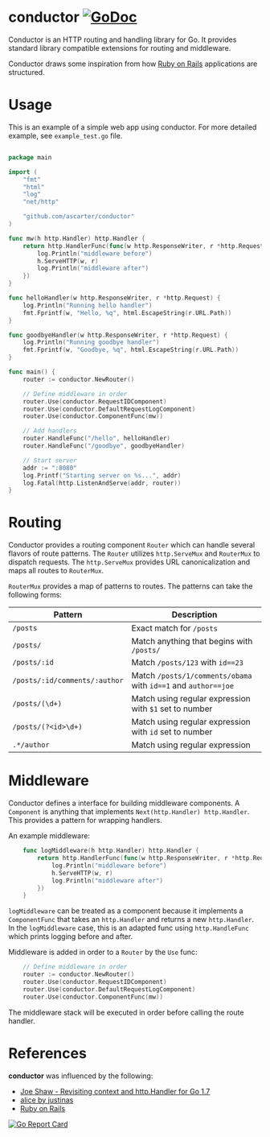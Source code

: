 # conductor [![GoDoc](https://godoc.org/github.com/ascarter/conductor?status.svg)](http://godoc.org/github.com/ascarter/conductor)

Conductor is an HTTP routing and handling library for Go. It provides standard library
compatible extensions for routing and middleware.

Conductor draws some inspiration from how [Ruby on Rails](http://rubyonrails.org) applications are structured.


# Usage

This is an example of a simple web app using conductor. For more detailed example,
see `example_test.go` file.

```go

package main

import (
	"fmt"
	"html"
	"log"
	"net/http"

	"github.com/ascarter/conductor"
)

func mw(h http.Handler) http.Handler {
	return http.HandlerFunc(func(w http.ResponseWriter, r *http.Request) {
		log.Println("middleware before")
		h.ServeHTTP(w, r)
		log.Println("middleware after")
	})
}

func helloHandler(w http.ResponseWriter, r *http.Request) {
	log.Println("Running hello handler")
	fmt.Fprintf(w, "Hello, %q", html.EscapeString(r.URL.Path))
}

func goodbyeHandler(w http.ResponseWriter, r *http.Request) {
	log.Println("Running goodbye handler")
	fmt.Fprintf(w, "Goodbye, %q", html.EscapeString(r.URL.Path))
}

func main() {
	router := conductor.NewRouter()

	// Define middleware in order
	router.Use(conductor.RequestIDComponent)
	router.Use(conductor.DefaultRequestLogComponent)
	router.Use(conductor.ComponentFunc(mw))

	// Add handlers
	router.HandleFunc("/hello", helloHandler)
	router.HandleFunc("/goodbye", goodbyeHandler)

	// Start server
	addr := ":8080"
	log.Printf("Starting server on %s...", addr)
	log.Fatal(http.ListenAndServe(addr, router))
}
```

# Routing

Conductor provides a routing component `Router` which can handle several flavors of route patterns. The `Router` utilizes `http.ServeMux` and `RouterMux` to dispatch requests. The `http.ServeMux` provides URL canonicalization and maps all routes to `RouterMux`.

`RouterMux` provides a map of patterns to routes. The patterns can take the following forms:

Pattern | Description
------- | -----------
`/posts` | Exact match for `/posts`
`/posts/` | Match anything that begins with `/posts/`
`/posts/:id` | Match `/posts/123` with `id==23` 
`/posts/:id/comments/:author` | Match `/posts/1/comments/obama` with `id==1` and `author==joe`
`/posts/(\d+)` | Match using regular expression with `$1` set to number
`/posts/(?<id>\d+)` | Match using regular expression with `id` set to number
`.*/author` | Match using regular expression

# Middleware

Conductor defines a interface for building middleware components. A `Component` is anything that implements `Next(http.Handler) http.Handler`. This provides a pattern for wrapping handlers.

An example middleware:

```go
	func logMiddleware(h http.Handler) http.Handler {
		return http.HandlerFunc(func(w http.ResponseWriter, r *http.Request) {
			log.Println("middleware before")
			h.ServeHTTP(w, r)
			log.Println("middleware after")
		})
	}
```

`logMiddleware` can be treated as a component because it implements a `ComponentFunc` that takes an `http.Handler` and returns a new `http.Handler`. In the `logMiddleware` case, this is an adapted func using `http.HandleFunc` which prints logging before and after.

Middleware is added in order to a `Router` by the `Use` func:

```go
	// Define middleware in order
	router := conductor.NewRouter()
	router.Use(conductor.RequestIDComponent)
	router.Use(conductor.DefaultRequestLogComponent)
	router.Use(conductor.ComponentFunc(mw))
```

The middleware stack will be executed in order before calling the route handler.


# References

**conductor** was influenced by the following:

* [Joe Shaw - Revisiting context and http.Handler for Go 1.7](https://joeshaw.org/revisiting-context-and-http-handler-for-go-17/)
* [alice by justinas](https://github.com/justinas/alice)
* [Ruby on Rails](http://rubyonrails.org)

[![Go Report Card](https://goreportcard.com/badge/github.com/ascarter/conductor)](https://goreportcard.com/report/github.com/ascarter/conductor)
